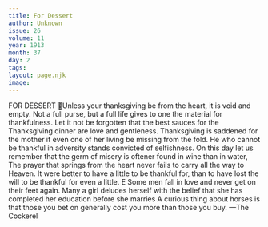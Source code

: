 ```yaml
---
title: For Dessert
author: Unknown
issue: 26
volume: 11
year: 1913
month: 37
day: 2
tags:
layout: page.njk
image:
---
```

FOR DESSERT Unless your thanksgiving be from the heart, it is void and empty. Not a full purse, but a full life gives to one the material for thankfulness. Let it not be forgotten that the best sauces for the Thanksgiving dinner are love and gentleness. Thanksgiving is saddened for the mother if even one of her living be missing from the fold. He who cannot be thankful in adversity stands convicted of selfishness. On this day let us remember that the germ of misery is oftener found in wine than in water, The prayer that springs from the heart never fails to carry all the way to Heaven. It were better to have a little to be thankful for, than to have lost the will to be thankful for even a little. E Some men fall in love and never get on their feet again. Many a girl deludes herself with the belief that she has completed her education before she marries A curious thing about horses is that those you bet on generally cost you more than those you buy. —The Cockerel 
